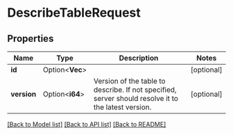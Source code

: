 # DescribeTableRequest

## Properties

Name | Type | Description | Notes
------------ | ------------- | ------------- | -------------
**id** | Option<**Vec<String>**> |  | [optional]
**version** | Option<**i64**> | Version of the table to describe. If not specified, server should resolve it to the latest version.  | [optional]

[[Back to Model list]](../README.md#documentation-for-models) [[Back to API list]](../README.md#documentation-for-api-endpoints) [[Back to README]](../README.md)


